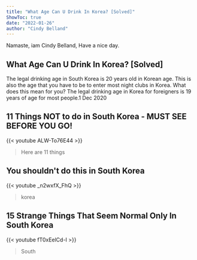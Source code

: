 ```yaml
---
title: "What Age Can U Drink In Korea? [Solved]"
ShowToc: true 
date: "2022-01-26"
author: "Cindy Belland" 
---
```


Namaste, iam Cindy Belland, Have a nice day.
## What Age Can U Drink In Korea? [Solved]
The legal drinking age in South Korea is 20 years old in Korean age. This is also the age that you have to be to enter most night clubs in Korea. What does this mean for you? The legal drinking age in Korea for foreigners is 19 years of age for most people.1 Dec 2020

## 11 Things NOT to do in South Korea - MUST SEE BEFORE YOU GO!
{{< youtube ALW-To76E44 >}}
>Here are 11 things 

## You shouldn't do this in South Korea
{{< youtube _n2wxfX_FhQ >}}
>korea

## 15 Strange Things That Seem Normal Only In South Korea
{{< youtube fT0xEelCd-I >}}
>South 

